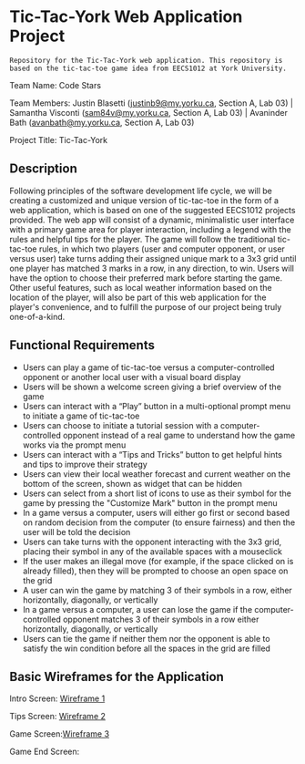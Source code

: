 # Tic-Tac-York Web Application Project
	Repository for the Tic-Tac-York web application. This repository is based on the tic-tac-toe game idea from EECS1012 at York University.

Team Name: Code Stars

Team Members: Justin Blasetti (justinb9@my.yorku.ca, Section A, Lab 03) | Samantha Visconti (sam84v@my.yorku.ca, Section A, Lab 03) | Avaninder Bath (avanbath@my.yorku.ca, Section A, Lab 03)

Project Title: Tic-Tac-York

## Description
Following principles of the software development life cycle, we will be creating a customized and unique version of tic-tac-toe in the form of a web application, which is based on one of the suggested EECS1012 projects provided. The web app will consist of a dynamic, minimalistic user interface with a primary game area for player interaction, including a legend with the rules and helpful tips for the player. The game will follow the traditional tic-tac-toe rules, in which two players (user and computer opponent, or user versus user) take turns adding their assigned unique mark to a 3x3 grid until one player has matched 3 marks in a row, in any direction, to win. Users will have the option to choose their preferred mark before starting the game. Other useful features, such as local weather information based on the location of the player, will also be part of this web application for the player's convenience, and to fulfill the purpose of our project being truly one-of-a-kind.

## Functional Requirements
- Users can play a game of tic-tac-toe versus a computer-controlled opponent or another local user with a visual board display
- Users will be shown a welcome screen giving a brief overview of the game
- Users can interact with a “Play” button in a multi-optional prompt menu to initiate a game of tic-tac-toe
- Users can choose to initiate a tutorial session with a computer-controlled opponent instead of a real game to understand how the game works via the prompt menu
- Users can interact with a “Tips and Tricks” button to get helpful hints and tips to improve their strategy
- Users can view their local weather forecast and current weather on the bottom of the screen, shown as widget that can be hidden
- Users can select from a short list of icons to use as their symbol for the game by pressing the "Customize Mark" button in the prompt menu
- In a game versus a computer, users will either go first or second based on random decision from the computer (to ensure fairness) and then the user will be told the decision
- Users can take turns with the opponent interacting with the 3x3 grid, placing their symbol in any of the available spaces with a mouseclick
- If the user makes an illegal move (for example, if the space clicked on is already filled), then they will be prompted to choose an open space on the grid
- A user can win the game by matching 3 of their symbols in a row, either horizontally, diagonally, or vertically
- In a game versus a computer, a user can lose the game if the computer-controlled opponent matches 3 of their symbols in a row either horizontally, diagonally, or vertically
- Users can tie the game if neither them nor the opponent is able to satisfy the win condition before all the spaces in the grid are filled

## Basic Wireframes for the Application
Intro Screen: [Wireframe 1](https://github.com/avanbath/tic-tac-york1012/files/7445738/Wireframe1.pdf)

Tips Screen: [Wireframe 2](https://github.com/avanbath/tic-tac-york1012/files/7445739/Wireframe2.pdf)

Game Screen:[Wireframe 3](https://github.com/avanbath/tic-tac-york1012/files/7445740/Wireframe3.pdf)

Game End Screen:

